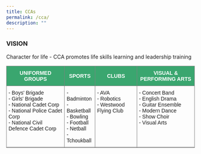 ```yaml
---
title: CCAs
permalink: /cca/
description: ""
---
```






### VISION

Character for life - CCA promotes life skills learning and leadership training

<style type="text/css">
.tg  {border-collapse:collapse;border-spacing:0;}
.tg td{border-color:black;border-style:solid;border-width:1px;font-family:Arial, sans-serif;font-size:14px;
  overflow:hidden;padding:10px 5px;word-break:normal;}
.tg th{border-color:black;border-style:solid;border-width:1px;font-family:Arial, sans-serif;font-size:14px;
  font-weight:normal;overflow:hidden;padding:10px 5px;word-break:normal;}
.tg .tg-lk3d{background-color:#3AA66F;border-color:inherit;color:#FFF;font-weight:bold;text-align:center;vertical-align:middle}
.tg .tg-0pky{border-color:inherit;text-align:left;vertical-align:top}
</style>
<table class="tg">
<thead>
  <tr>
    <th class="tg-lk3d"><span style="color:#FFF;background-color:#3AA66F">UNIFORMED GROUPS</span></th>
    <th class="tg-lk3d"><span style="color:#FFF;background-color:#3AA66F">SPORTS</span></th>
    <th class="tg-lk3d"><span style="color:#FFF;background-color:#3AA66F">CLUBS</span></th>
    <th class="tg-lk3d"><span style="color:#FFF;background-color:#3AA66F">VISUAL &amp; PERFORMING ARTS</span></th>
  </tr>
</thead>
<tbody>
  <tr>
    <td class="tg-0pky">- Boys' Brigade<br>- Girls' Brigade<br>- National Cadet Corp<br>- National Police Cadet Corp<br>- National Civil Defence Cadet Corp</td>
    <td class="tg-0pky">- Badminton<br>- Basketball<br>- Bowling<br>- Football<br>- Netball<br>- Tchoukball</td>
    <td class="tg-0pky">- AVA<br>- Robotics<br>- Westwood Flying Club</td>
    <td class="tg-0pky">- Concert Band<br>- English Drama<br>- Guitar Ensemble<br>- Modern Dance<br>- Show Choir<br>- Visual Arts</td>
  </tr>
</tbody>
</table>